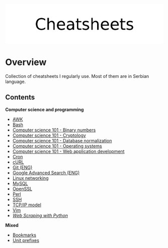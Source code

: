 <p align="center">
	<img src="assets/logo.png" alt="Cheatsheets">
</p>

# Overview

Collection of cheatsheets I regularly use. Most of them are in Serbian language. 

## Contents

**Computer science and programming**

- [AWK](cs/awk/)
- [Bash](cs/bash/)
- [Computer science 101 - Binary numbers](cs/compsci/binary_numbers.md)
- [Computer science 101 - Cryptology](cs/compsci/cryptology/)
- [Computer science 101 - Database normalization](cs/compsci/database_normalization.md)
- [Computer science 101 - Operating systems](cs/compsci/operating_systems/)
- [Computer science 101 - Web application development](cs/compsci/web_application_development.md)
- [Cron](cs/crontab.md)
- [cURL](cs/curl.md)
- [Git (ENG)](cs/git.md)
- [Google Advanced Search (ENG)](cs/google_search.md)
- [Linux networking](cs/linux_networking.md)
- [MySQL](cs/mysql/)
- [OpenSSL](cs/openssl/)
- [Perl](cs/perl/)
- [SSH](cs/ssh.md)
- [TCP/IP model](cs/tcp_ip.md)
- [Vim](cs/vim/README.md)
- [*Web Scraping with Python*](cs/web_scraping_with_python.md)

**Mixed**

- [Bookmarks](cs/misc/bookmarks.md)
- [Unit prefixes](cs/misc/unit_prefixes.md)
